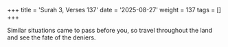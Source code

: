 +++
title = 'Surah 3, Verses 137'
date = '2025-08-27'
weight = 137
tags = []
+++

Similar situations came to pass before you, so travel throughout the land and see the fate of the deniers.